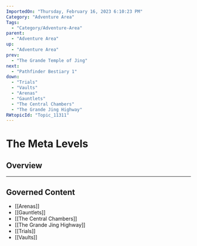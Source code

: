 ```yaml
---
ImportedOn: "Thursday, February 16, 2023 6:10:23 PM"
Category: "Adventure Area"
Tags:
  - "Category/Adventure-Area"
parent:
  - "Adventure Area"
up:
  - "Adventure Area"
prev:
  - "The Grande Temple of Jing"
next:
  - "Pathfinder Bestiary 1"
down:
  - "Trials"
  - "Vaults"
  - "Arenas"
  - "Gauntlets"
  - "The Central Chambers"
  - "The Grande Jing Highway"
RWtopicId: "Topic_11311"
---
```

# The Meta Levels
## Overview
---
## Governed Content
- [[Arenas]]
- [[Gauntlets]]
- [[The Central Chambers]]
- [[The Grande Jing Highway]]
- [[Trials]]
- [[Vaults]]

